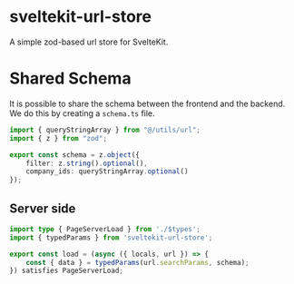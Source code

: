 # sveltekit-url-store

A simple zod-based url store for SvelteKit.

# Shared Schema

It is possible to share the schema between the frontend and the backend. We do this by creating a `schema.ts` file.

```ts,schema.ts
import { queryStringArray } from "@/utils/url";
import { z } from "zod";

export const schema = z.object({
	filter: z.string().optional(),
	company_ids: queryStringArray.optional()
});
```

## Server side

```ts
import type { PageServerLoad } from './$types';
import { typedParams } from 'sveltekit-url-store';

export const load = (async ({ locals, url }) => {
	const { data } = typedParams(url.searchParams, schema);
}) satisfies PageServerLoad;
```
